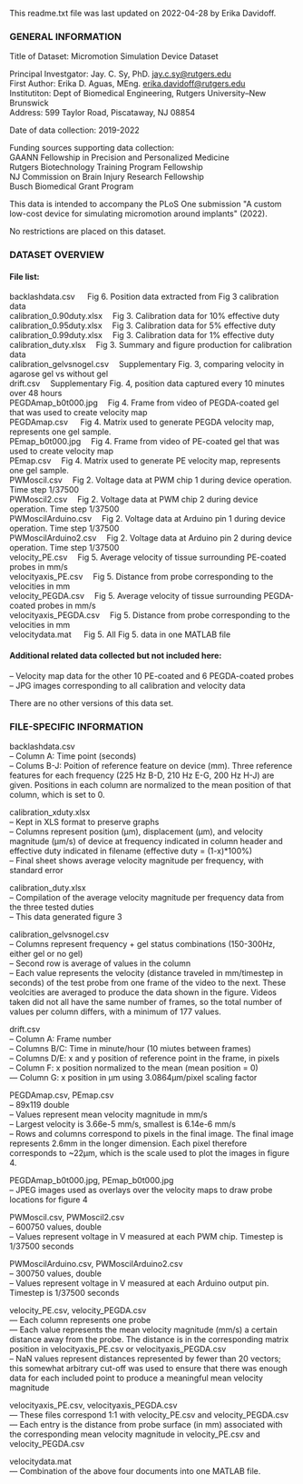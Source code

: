 This readme.txt file was last updated on 2022-04-28 by Erika Davidoff. <br>

### GENERAL INFORMATION

Title of Dataset: Micromotion Simulation Device Dataset<br>

Principal Investgator: Jay. C. Sy, PhD. jay.c.sy@rutgers.edu<br>
First Author: Erika D. Aguas, MEng. erika.davidoff@rutgers.edu<br>
Institutiton: Dept of Biomedical Engineering, Rutgers University–New Brunswick<br>
Address: 599 Taylor Road, Piscataway, NJ 08854<br>

Date of data collection: 2019-2022<br>

Funding sources supporting data collection:<br>
GAANN Fellowship in Precision and Personalized Medicine<br>
Rutgers Biotechnology Training Program Fellowship<br>
NJ Commission on Brain Injury Research Fellowship <br>
Busch Biomedical Grant Program<br>

This data is intended to accompany the PLoS One submission "A custom low-cost device for simulating micromotion around implants" (2022). <br>

No restrictions are placed on this dataset.

### DATASET OVERVIEW

#### File list:
backlashdata.csv	&emsp;	Fig 6. Position data extracted from Fig 3 calibration data <br>
calibration_0.90duty.xlsx	&emsp;Fig 3. Calibration data for 10% effective duty<br>
calibration_0.95duty.xlsx	&emsp;Fig 3. Calibration data for 5% effective duty<br>
calibration_0.99duty.xlsx	&emsp;Fig 3. Calibration data for 1% effective duty<br>
calibration_duty.xlsx	&emsp;Fig 3. Summary and figure production for calibration data<br>
calibration_gelvsnogel.csv &emsp;Supplementary Fig. 3, comparing velocity in agarose gel vs without gel<br>
drift.csv		&emsp;Supplementary Fig. 4, position data captured every 10 minutes over 48 hours<br>
PEGDAmap_b0t000.jpg	&emsp;Fig 4. Frame from video of PEGDA-coated gel that was used to create velocity map<br>
PEGDAmap.csv	&emsp;	Fig 4. Matrix used to generate PEGDA velocity map, represents one gel sample.<br>
PEmap_b0t000.jpg		&emsp;Fig 4. Frame from video of PE-coated gel that was used to create velocity map<br>
PEmap.csv	&emsp;Fig 4. Matrix used to generate PE velocity map, represents one gel sample.<br>
PWMoscil.csv		&emsp;Fig 2. Voltage data at PWM chip 1 during device operation. Time step 1/37500<br>
PWMoscil2.csv		&emsp;Fig 2. Voltage data at PWM chip 2 during device operation. Time step 1/37500<br>
PWMoscilArduino.csv	&emsp;Fig 2. Voltage data at Arduino pin 1 during device operation. Time step 1/37500<br>
PWMoscilArduino2.csv	&emsp;Fig 2. Voltage data at Arduino pin 2 during device operation. Time step 1/37500<br>
velocity_PE.csv		&emsp;Fig 5. Average velocity of tissue surrounding PE-coated probes in mm/s<br>
velocityaxis_PE.csv	&emsp;Fig 5. Distance from probe corresponding to the velocities in mm<br>
velocity_PEGDA.csv	&emsp;Fig 5. Average velocity of tissue surrounding PEGDA-coated probes in mm/s<br>
velocityaxis_PEGDA.csv&emsp;	Fig 5. Distance from probe corresponding to the velocities in mm<br>
velocitydata.mat	&emsp;	Fig 5. All Fig 5. data in one MATLAB file<br>

#### Additional related data collected but not included here: 
– Velocity map data for the other 10 PE-coated and 6 PEGDA-coated probes<br>
– JPG images corresponding to all calibration and velocity data<br>

There are no other versions of this data set.

### FILE-SPECIFIC INFORMATION

backlashdata.csv<br>
– Column A: Time point (seconds)<br>
– Colums B-J: Poition of reference feature on device (mm). Three reference features for each frequency (225 Hz B-D, 210 Hz E-G, 200 Hz H-J) are given. Positions in each column are normalized to the mean position of that column, which is set to 0.<br>

calibration_xduty.xlsx<br>
– Kept in XLS format to preserve graphs<br>
– Columns represent position (µm), displacement (µm), and velocity magnitude (µm/s) of device at frequency indicated in column header and effective duty indicated in filename (effective duty = (1-x)*100%)<br>
– Final sheet shows average velocity magnitude per frequency, with standard error<br>

calibration_duty.xlsx<br>
– Compilation of the average velocity magnitude per frequency data from the three tested duties<br>
– This data generated figure 3<br>

calibration_gelvsnogel.csv<br>
– Columns represent frequency + gel status combinations (150-300Hz, either gel or no gel)<br>
– Second row is average of values in the column<br>
– Each value represents the velocity (distance traveled in mm/timestep in seconds) of the test probe from one frame of the video to the next. These veolcities are averaged to produce the data shown in the figure. Videos taken did not all have the same number of frames, so the total number of values per column differs, with a minimum of 177 values.<br>

drift.csv<br>
– Column A: Frame number<br>
– Columns B/C: Time in minute/hour (10 miutes between frames)<br>
– Columns D/E: x and y position of reference point in the frame, in pixels<br>
– Column F: x position normalized to the mean (mean position = 0)<br>
— Column G: x position in µm using 3.0864µm/pixel scaling factor<br>

PEGDAmap.csv, PEmap.csv<br>
– 89x119 double<br>
– Values represent mean velocity magnitude in mm/s<br>
– Largest velocity is 3.66e-5 mm/s, smallest is 6.14e-6 mm/s<br>
– Rows and columns correspond to pixels in the final image. The final image represents 2.6mm in the longer dimension. Each pixel therefore corresponds to ~22µm, which is the scale used to plot the images in figure 4. <br>

PEGDAmap_b0t000.jpg, PEmap_b0t000.jpg<br>
– JPEG images used as overlays over the velocity maps to draw probe locations for figure 4<br>

PWMoscil.csv, PWMoscil2.csv<br>
– 600750 values, double<br>
– Values represent voltage in V measured at each PWM chip. Timestep is 1/37500 seconds<br>

PWMoscilArduino.csv, PWMoscilArduino2.csv<br>
– 300750 values, double<br>
– Values represent voltage in V measured at each Arduino output pin. Timestep is 1/37500 seconds

velocity_PE.csv, velocity_PEGDA.csv<br>
— Each column represents one probe<br>
— Each value represents the mean velocity magnitude (mm/s) a certain distance away from the probe. The distance is in the corresponding matrix position in velocityaxis_PE.csv or velocityaxis_PEGDA.csv<br>
– NaN values represent distances represented by fewer than 20 vectors; this somewhat arbitrary cut-off was used to ensure that there was enough data for each included point to produce a meaningful mean velocity magnitude <br>

velocityaxis_PE.csv, velocityaxis_PEGDA.csv<br>
— These files correspond 1:1 with velocity_PE.csv and velocity_PEGDA.csv<br>
— Each entry is the distance from probe surface (in mm) associated with the corresponding mean velocity magnitude in velocity_PE.csv and velocity_PEGDA.csv<br>

velocitydata.mat<br>
— Combination of the above four documents into one MATLAB file.
